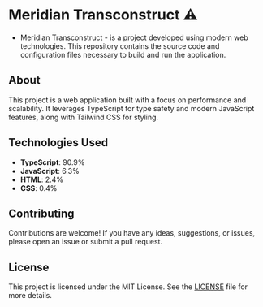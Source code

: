 # Meridian Transconstruct :warning:

- Meridian Transconstruct - is a project developed using modern web technologies. This repository contains the source code and configuration files necessary to build and run the application.


## About

This project is a web application built with a focus on performance and scalability. It leverages TypeScript for type safety and modern JavaScript features, along with Tailwind CSS for styling.

## Technologies Used

- **TypeScript**: 90.9%
- **JavaScript**: 6.3%
- **HTML**: 2.4%
- **CSS**: 0.4%

## Contributing

Contributions are welcome! If you have any ideas, suggestions, or issues, please open an issue or submit a pull request.

## License

This project is licensed under the MIT License. See the [LICENSE](LICENSE) file for more details.
